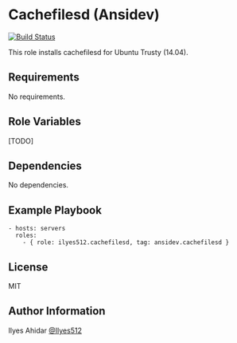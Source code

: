 Cachefilesd (Ansidev)
=========
[![Build Status](https://travis-ci.org/Ilyes512/ansible-role-cachefilesd.svg)](https://travis-ci.org/Ilyes512/ansible-role-cachefilesd)

This role installs cachefilesd for Ubuntu Trusty (14.04).

Requirements
------------

No requirements.

Role Variables
--------------

[TODO]

Dependencies
------------

No dependencies.

Example Playbook
----------------
```
- hosts: servers
  roles:
    - { role: ilyes512.cachefilesd, tag: ansidev.cachefilesd }
```

License
-------

MIT

Author Information
------------------

Ilyes Ahidar [@Ilyes512](https://twitter.com/ilyes512)
